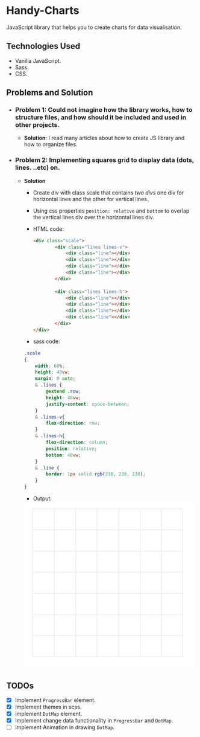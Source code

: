 # Handy-Charts
JavaScript library that helps you to create charts for data visualisation.

## Technologies Used
- Vanilla JavaScript.
- Sass.
- CSS.

## Problems and Solution
- ### **Problem 1**: Could not imagine how the library works, how to structure files, and how should it be included and used in other projects.
    - **Solution**: I read many articles about how to create JS library and how to organize files.


- ### **Problem 2**: Implementing squares grid to display data (dots, lines. ..etc) on.
    - **Solution**
        - Create div with class scale that contains *two divs* one div for horizontal lines and the other for vertical lines.
        - Using css properties `position: relative` and `bottom` to overlap the vertical lines div over the horizontal lines div.
        - HTML code:
            ```html
            <div class="scale">
                    <div class="lines lines-v">
                        <div class="line"></div>
                        <div class="line"></div>
                        <div class="line"></div>
                        <div class="line"></div>
                    </div>

                    <div class="lines lines-h">
                        <div class="line"></div>
                        <div class="line"></div>
                        <div class="line"></div>
                        <div class="line"></div>
                    </div>
            </div>
            ```

        - sass code:
        ```scss
        .scale
        {
            width: 60%;
            height: 40vw;
            margin: 0 auto;
            & .lines {
                @extend .row;
                height: 40vw;
                justify-content: space-between;
            }
            & .lines-v{
                flex-direction: row;
            }
            & .lines-h{
                flex-direction: column;
                position: relative;
                bottom: 40vw;
            }
            & .line {
                border: 1px solid rgb(238, 238, 238);
            }
        }
        ```

        - Output:
        <img src="https://github.com/belalmosad/Handy-Charts/blob/main/Assets/squares-grid.PNG" />

## TODOs
- [x] Implement `ProgressBar` element.
- [x] Implement themes in scss.
- [x] Implement `DotMap` element.
- [x] Implement change data functionality in `ProgressBar` and  `DotMap`.
- [ ] Implement Animation in drawing `DotMap`.